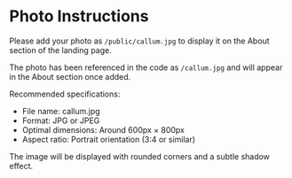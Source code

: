 # Photo Instructions

Please add your photo as `/public/callum.jpg` to display it on the About section of the landing page.

The photo has been referenced in the code as `/callum.jpg` and will appear in the About section once added.

Recommended specifications:
- File name: callum.jpg
- Format: JPG or JPEG
- Optimal dimensions: Around 600px × 800px
- Aspect ratio: Portrait orientation (3:4 or similar)

The image will be displayed with rounded corners and a subtle shadow effect.
